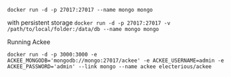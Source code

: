 `docker run -d -p 27017:27017 --name mongo mongo`

with persistent storage
`docker run -d -p 27017:27017 -v /path/to/local/folder:/data/db --name mongo mongo`


Running Ackee

`docker run -d -p 3000:3000 -e ACKEE_MONGODB='mongodb://mongo:27017/ackee' -e ACKEE_USERNAME=admin -e ACKEE_PASSWORD='admin' --link mongo --name ackee electerious/ackee`


